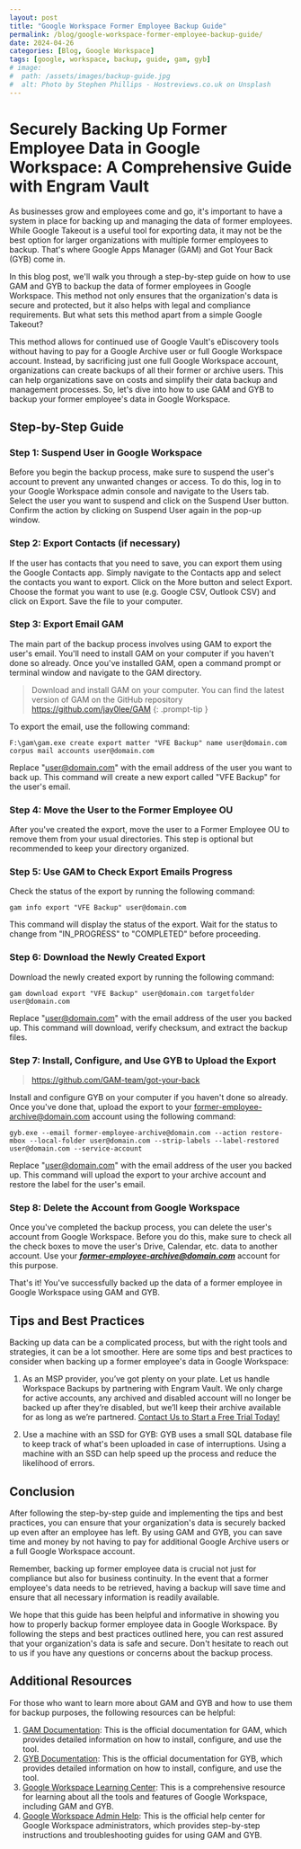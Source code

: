 ```yaml
---
layout: post
title: "Google Workspace Former Employee Backup Guide"
permalink: /blog/google-workspace-former-employee-backup-guide/
date: 2024-04-26
categories: [Blog, Google Workspace]
tags: [google, workspace, backup, guide, gam, gyb]
# image:
#  path: /assets/images/backup-guide.jpg
#  alt: Photo by Stephen Phillips - Hostreviews.co.uk on Unsplash
---
```

# Securely Backing Up Former Employee Data in Google Workspace: A Comprehensive Guide with Engram Vault
      
As businesses grow and employees come and go, it's important to have a system in place for backing up and managing the data of former employees. While Google Takeout is a useful tool for exporting data, it may not be the best option for larger organizations with multiple former employees to backup. That's where Google Apps Manager (GAM) and Got Your Back (GYB) come in.

In this blog post, we'll walk you through a step-by-step guide on how to use GAM and GYB to backup the data of former employees in Google Workspace. This method not only ensures that the organization's data is secure and protected, but it also helps with legal and compliance requirements. But what sets this method apart from a simple Google Takeout?

This method allows for continued use of Google Vault's eDiscovery tools without having to pay for a Google Archive user or full Google Workspace account. Instead, by sacrificing just one full Google Workspace account, organizations can create backups of all their former or archive users. This can help organizations save on costs and simplify their data backup and management processes. So, let's dive into how to use GAM and GYB to backup your former employee's data in Google Workspace.

## Step-by-Step Guide
### Step 1: Suspend User in Google Workspace
Before you begin the backup process, make sure to suspend the user's account to prevent any unwanted changes or access. To do this, log in to your Google Workspace admin console and navigate to the Users tab. Select the user you want to suspend and click on the Suspend User button. Confirm the action by clicking on Suspend User again in the pop-up window.
### Step 2: Export Contacts (if necessary)
If the user has contacts that you need to save, you can export them using the Google Contacts app. Simply navigate to the Contacts app and select the contacts you want to export. Click on the More button and select Export. Choose the format you want to use (e.g. Google CSV, Outlook CSV) and click on Export. Save the file to your computer.
### Step 3: Export Email GAM
The main part of the backup process involves using GAM to export the user's email. You'll need to install GAM on your computer if you haven't done so already. Once you've installed GAM, open a command prompt or terminal window and navigate to the GAM directory.
<!-- markdownlint-capture -->
<!-- markdownlint-disable -->
> Download and install GAM on your computer. You can find the latest version of GAM on the GitHub repository https://github.com/jay0lee/GAM
{: .prompt-tip }
<!-- markdownlint-restore -->

To export the email, use the following command:

`F:\gam\gam.exe create export matter "VFE Backup" name user@domain.com corpus mail accounts user@domain.com
`

Replace "user@domain.com" with the email address of the user you want to back up. This command will create a new export called "VFE Backup" for the user's email.
### Step 4: Move the User to the Former Employee OU
After you've created the export, move the user to a Former Employee OU to remove them from your usual directories. This step is optional but recommended to keep your directory organized.
### Step 5: Use GAM to Check Export Emails Progress
Check the status of the export by running the following command:

`gam info export "VFE Backup" user@domain.com`

This command will display the status of the export. Wait for the status to change from "IN_PROGRESS" to "COMPLETED" before proceeding.
### Step 6: Download the Newly Created Export
Download the newly created export by running the following command:

`gam download export "VFE Backup" user@domain.com targetfolder user@domain.com
`

Replace "user@domain.com" with the email address of the user you backed up. This command will download, verify checksum, and extract the backup files.

### Step 7: Install, Configure, and Use GYB to Upload the Export
>https://github.com/GAM-team/got-your-back

Install and configure GYB on your computer if you haven't done so already. Once you've done that, upload the export to your former-employee-archive@domain.com account using the following command:

`gyb.exe --email former-employee-archive@domain.com --action restore-mbox --local-folder user@domain.com --strip-labels --label-restored user@domain.com --service-account`

Replace "user@domain.com" with the email address of the user you backed up. This command will upload the export to your archive account and restore the label for the user's email.

### Step 8: Delete the Account from Google Workspace
Once you've completed the backup process, you can delete the user's account from Google Workspace. Before you do this, make sure to check all the check boxes to move the user's Drive, Calendar, etc. data to another account. Use your ***former-employee-archive@domain.com*** account for this purpose.

That's it! You've successfully backed up the data of a former employee in Google Workspace using GAM and GYB.

## Tips and Best Practices
Backing up data can be a complicated process, but with the right tools and strategies, it can be a lot smoother. Here are some tips and best practices to consider when backing up a former employee's data in Google Workspace:

1. As an MSP provider, you’ve got plenty on your plate. Let us handle Workspace Backups by partnering with Engram Vault. We only charge for active accounts, any archived and disabled account will no longer be backed up after they’re disabled, but we’ll keep their archive available for as long  as we’re partnered. [Contact Us to Start a Free Trial Today!](https://www.engramvault.com/contact-us)

2. Use a machine with an SSD for GYB: GYB uses a small SQL database file to keep track of what's been uploaded in case of interruptions. Using a machine with an SSD can help speed up the process and reduce the likelihood of errors.

## Conclusion
After following the step-by-step guide and implementing the tips and best practices, you can ensure that your organization's data is securely backed up even after an employee has left. By using GAM and GYB, you can save time and money by not having to pay for additional Google Archive users or a full Google Workspace account.

Remember, backing up former employee data is crucial not just for compliance but also for business continuity. In the event that a former employee's data needs to be retrieved, having a backup will save time and ensure that all necessary information is readily available.

We hope that this guide has been helpful and informative in showing you how to properly backup former employee data in Google Workspace. By following the steps and best practices outlined here, you can rest assured that your organization's data is safe and secure. Don't hesitate to reach out to us if you have any questions or concerns about the backup process.

## Additional Resources
For those who want to learn more about GAM and GYB and how to use them for backup purposes, the following resources can be helpful:

1. [GAM Documentation](https://github.com/GAM-team/GAM/wiki): This is the official documentation for GAM, which provides detailed information on how to install, configure, and use the tool. 
2. [GYB Documentation](https://github.com/GAM-team/got-your-back/wiki): This is the official documentation for GYB, which provides detailed information on how to install, configure, and use the tool.
3. [Google Workspace Learning Center](https://support.google.com/a/users/): This is a comprehensive resource for learning about all the tools and features of Google Workspace, including GAM and GYB.
4. [Google Workspace Admin Help](https://support.google.com/a/): This is the official help center for Google Workspace administrators, which provides step-by-step instructions and troubleshooting guides for using GAM and GYB.

